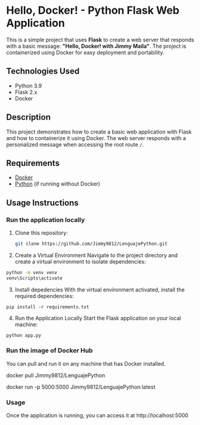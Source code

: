 
# Hello, Docker! - Python Flask Web Application

This is a simple project that uses **Flask** to create a web server that responds with a basic message: **"Hello, Docker! with Jimmy Maila"**. The project is containerized using Docker for easy deployment and portability.

## Technologies Used

- Python 3.9
- Flask 2.x
- Docker

## Description

This project demonstrates how to create a basic web application with Flask and how to containerize it using Docker. The web server responds with a personalized message when accessing the root route `/`.

## Requirements

- [Docker](https://www.docker.com/get-started)
- [Python](https://www.python.org/) (if running without Docker)

## Usage Instructions

### Run the application locally 

1. Clone this repository:

   ```bash
   git clone https://github.com/Jimmy9812/LenguajePython.git
    ```

2. Create a Virtual Environment
Navigate to the project directory and create a virtual environment to isolate dependencies:
 ```bash
python -m venv venv
venv\Scripts\activate
 ```
3. Install depedencies
With the virtual environment activated, install the required dependencies:
 ```
pip install -r requirements.txt
 ```
4. Run the Application Locally
Start the Flask application on your local machine:
 ```bash
python app.py
```
### Run the image of Docker Hub
You can pull and run it on any machine that has Docker installed.

docker pull Jimmy9812/LenguajePython

docker run -p 5000:5000 Jimmy9812/LenguajePython:latest

### Usage
Once the application is running, you can access it at http://localhost:5000